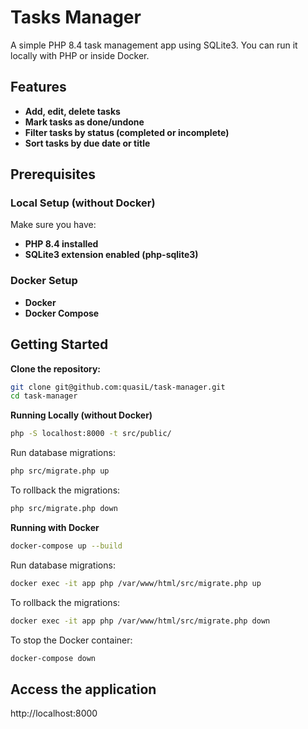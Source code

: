 # Tasks Manager

A simple PHP 8.4 task management app using SQLite3. You can run it locally with PHP or inside Docker.

## Features

- **Add, edit, delete tasks**
- **Mark tasks as done/undone**
- **Filter tasks by status (completed or incomplete)**
- **Sort tasks by due date or title**

## Prerequisites

### Local Setup (without Docker)

Make sure you have:

- **PHP 8.4 installed**
- **SQLite3 extension enabled (php-sqlite3)**

### Docker Setup

- **Docker**
- **Docker Compose**

## Getting Started

**Clone the repository:**

```bash
git clone git@github.com:quasiL/task-manager.git
cd task-manager
```

**Running Locally (without Docker)**

```bash
php -S localhost:8000 -t src/public/
```

Run database migrations:

```bash
php src/migrate.php up
```

To rollback the migrations:

```bash
php src/migrate.php down
```

**Running with Docker**

```bash
docker-compose up --build
```

Run database migrations:

```bash
docker exec -it app php /var/www/html/src/migrate.php up
```

To rollback the migrations:

```bash
docker exec -it app php /var/www/html/src/migrate.php down
```

To stop the Docker container:

```bash
docker-compose down
```

## Access the application

http://localhost:8000
